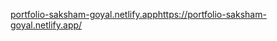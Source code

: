 [portfolio-saksham-goyal.netlify.app](https://portfolio-saksham-goyal.netlify.app/)https://portfolio-saksham-goyal.netlify.app/
